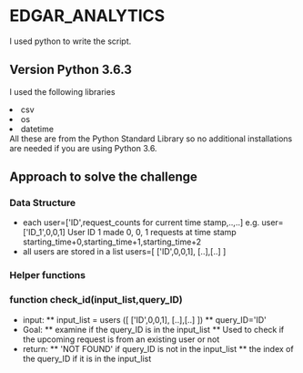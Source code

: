 # EDGAR_ANALYTICS

I used python to write the script.
## Version Python 3.6.3 
I used the following libraries 
<li>csv</li>
<li>os</li>
<li>datetime</li>
All these are from the Python Standard Library so no additional installations are needed if you are using Python 3.6.

## Approach to solve the challenge
### Data Structure
* each user=['ID',request_counts for current time stamp,..,..] e.g. user=['ID_1',0,0,1] User ID 1 made 0, 0, 1 requests at time stamp starting_time+0,starting_time+1,starting_time+2
* all users are stored in a list users=[ ['ID',0,0,1], [..],[..] ]

### Helper functions 
### function check_id(input_list,query_ID)
* input: 
** input_list = users ([ ['ID',0,0,1], [..],[..] ])
** query_ID='ID'
* Goal: 
** examine if the query_ID is in the input_list 
** Used to check if the upcoming request is from an existing user or not
* return:
** 'NOT FOUND' if query_ID is not in the input_list
** the index of the query_ID if it is in the input_list




